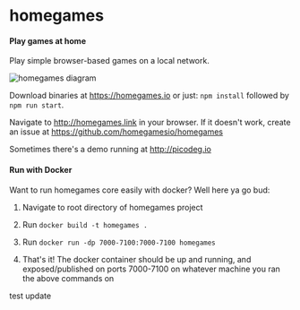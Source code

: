 # homegames
#### Play games at home

Play simple browser-based games on a local network. 

![homegames diagram](https://d3lgoy70hwd3pc.cloudfront.net/homegames.png)

Download binaries at https://homegames.io or just:
`npm install` followed by `npm run start`.

Navigate to http://homegames.link in your browser. If it doesn't work, create an issue at https://github.com/homegamesio/homegames

Sometimes there's a demo running at http://picodeg.io

#### Run with Docker

Want to run homegames core easily with docker? Well here ya go bud:


1. Navigate to root directory of homegames project

2. Run `docker build -t homegames .`

3. Run `docker run -dp 7000-7100:7000-7100 homegames`

4. That's it! The docker container should be up and running, and exposed/published on ports 7000-7100 on whatever machine you ran the above commands on

test update

